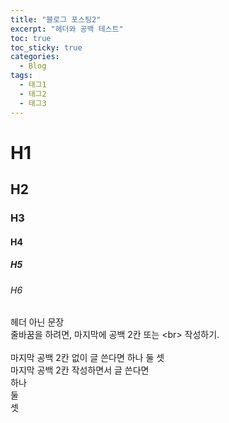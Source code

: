 ```yaml
---
title: "블로그 포스팅2"
excerpt: "헤더와 공백 테스트"
toc: true
toc_sticky: true
categories:
  - Blog
tags:
  - 태그1
  - 태그2
  - 태그3
---
```


# H1
## H2
### H3
#### H4
##### H5
###### H6
헤더 아닌 문장
<br>
줄바꿈을 하려면, 마지막에 공백 2칸 또는 \<br\> 작성하기.  
<br>
마지막 공백 2칸 없이 글 쓴다면
하나
둘
셋
<br> 
마지막 공백 2칸 작성하면서 글 쓴다면  
하나  
둘  
셋  
